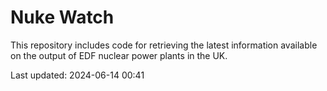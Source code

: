 # Nuke Watch

This repository includes code for retrieving the latest information available on the output of EDF nuclear power plants in the UK.

Last updated: 2024-06-14 00:41